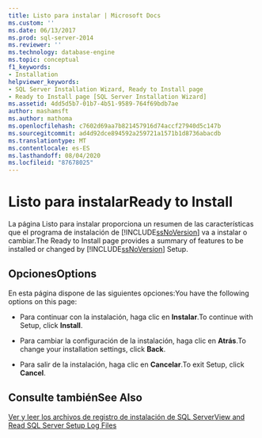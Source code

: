 ```yaml
---
title: Listo para instalar | Microsoft Docs
ms.custom: ''
ms.date: 06/13/2017
ms.prod: sql-server-2014
ms.reviewer: ''
ms.technology: database-engine
ms.topic: conceptual
f1_keywords:
- Installation
helpviewer_keywords:
- SQL Server Installation Wizard, Ready to Install page
- Ready to Install page [SQL Server Installation Wizard]
ms.assetid: 4dd5d5b7-01b7-4b51-9589-764f69bdb7ae
author: mashamsft
ms.author: mathoma
ms.openlocfilehash: c7602d69aa7b821457916d74accf27940d5c147b
ms.sourcegitcommit: ad4d92dce894592a259721a1571b1d8736abacdb
ms.translationtype: MT
ms.contentlocale: es-ES
ms.lasthandoff: 08/04/2020
ms.locfileid: "87678025"
---
```

# <a name="ready-to-install"></a><span data-ttu-id="0b072-102">Listo para instalar</span><span class="sxs-lookup"><span data-stu-id="0b072-102">Ready to Install</span></span>
  <span data-ttu-id="0b072-103">La página Listo para instalar proporciona un resumen de las características que el programa de instalación de [!INCLUDE[ssNoVersion](../../includes/ssnoversion-md.md)] va a instalar o cambiar.</span><span class="sxs-lookup"><span data-stu-id="0b072-103">The Ready to Install page provides a summary of features to be installed or changed by [!INCLUDE[ssNoVersion](../../includes/ssnoversion-md.md)] Setup.</span></span>  
  
## <a name="options"></a><span data-ttu-id="0b072-104">Opciones</span><span class="sxs-lookup"><span data-stu-id="0b072-104">Options</span></span>  
 <span data-ttu-id="0b072-105">En esta página dispone de las siguientes opciones:</span><span class="sxs-lookup"><span data-stu-id="0b072-105">You have the following options on this page:</span></span>  
  
-   <span data-ttu-id="0b072-106">Para continuar con la instalación, haga clic en **Instalar**.</span><span class="sxs-lookup"><span data-stu-id="0b072-106">To continue with Setup, click **Install**.</span></span>  
  
-   <span data-ttu-id="0b072-107">Para cambiar la configuración de la instalación, haga clic en **Atrás**.</span><span class="sxs-lookup"><span data-stu-id="0b072-107">To change your installation settings, click **Back**.</span></span>  
  
-   <span data-ttu-id="0b072-108">Para salir de la instalación, haga clic en **Cancelar**.</span><span class="sxs-lookup"><span data-stu-id="0b072-108">To exit Setup, click **Cancel**.</span></span>  
  
## <a name="see-also"></a><span data-ttu-id="0b072-109">Consulte también</span><span class="sxs-lookup"><span data-stu-id="0b072-109">See Also</span></span>  
 [<span data-ttu-id="0b072-110">Ver y leer los archivos de registro de instalación de SQL Server</span><span class="sxs-lookup"><span data-stu-id="0b072-110">View and Read SQL Server Setup Log Files</span></span>](../../database-engine/install-windows/view-and-read-sql-server-setup-log-files.md)  
  
  

